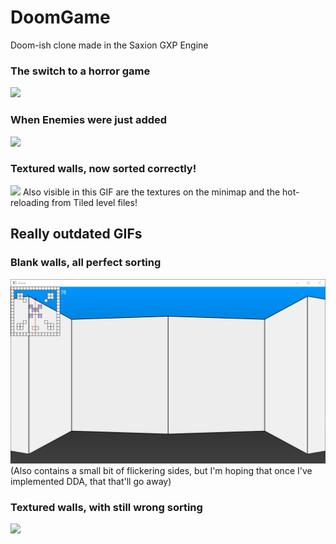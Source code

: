 # DoomGame
Doom-ish clone made in the Saxion GXP Engine

### The switch to a horror game
![](.github/scarey.gif)

### When Enemies were just added
![](.github/pleaseleavemeandmyfamilyalone.gif)

### Textured walls, now sorted correctly!
![](.github/WallSideSorting&MinimapTextures&HotReloading.gif)
Also visible in this GIF are the textures on the minimap and the hot-reloading from Tiled level files!

## Really outdated GIFs
### Blank walls, all perfect sorting
![](.github/BlankWalls.gif)
(Also contains a small bit of flickering sides, but I'm hoping that once I've implemented DDA, that that'll go away)

### Textured walls, with still wrong sorting
![](.github/TexturedWalls.gif)